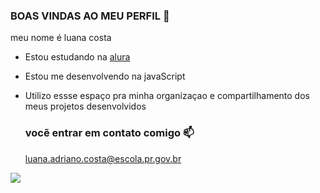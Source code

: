 ### BOAS VINDAS AO MEU PERFIL 💟

meu nome é luana costa 

- Estou estudando na [alura](https:ww.alura.br)
- Estou me desenvolvendo na javaScript
- Utilizo essse espaço pra minha organizaçao e compartilhamento dos meus projetos desenvolvidos

  ### vocẽ  entrar em contato comigo 📫

  luana.adriano.costa@escola.pr.gov.br

![](https://media.tenor.com/hFBwydfwhrwAAAAC/belle-au-bois-dormant-disney.gif)

